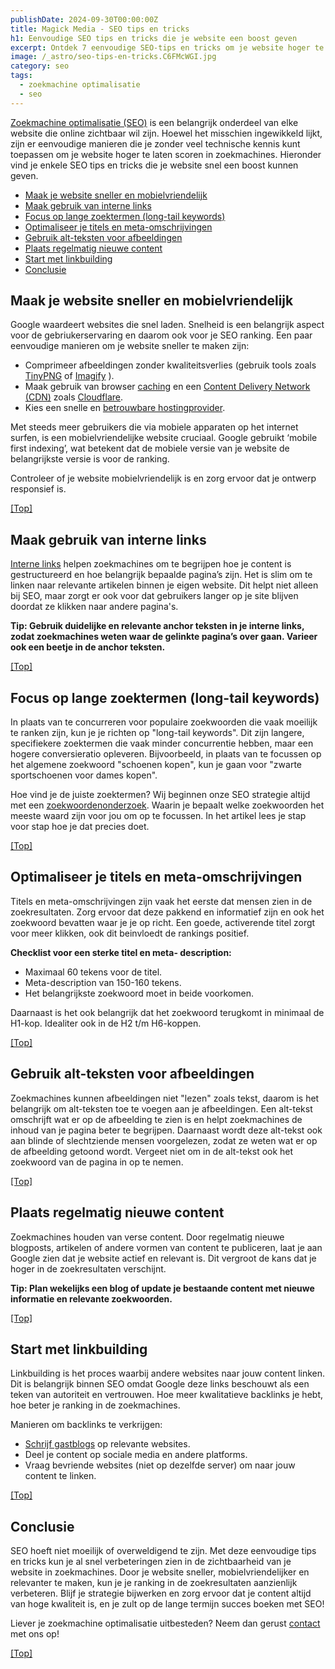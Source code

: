 ```yaml
---
publishDate: 2024-09-30T00:00:00Z
title: Magick Media - SEO tips en tricks
h1: Eenvoudige SEO tips en tricks die je website een boost geven
excerpt: Ontdek 7 eenvoudige SEO-tips en tricks om je website hoger te laten scoren in zoekmachines en meer bezoekers te trekken. Start vandaag met optimaliseren!
image: /_astro/seo-tips-en-tricks.C6FMcWGI.jpg
category: seo
tags:
  - zoekmachine optimalisatie
  - seo
---
```

<a href="/zoekmachine-optimalisatie-seo/">Zoekmachine optimalisatie (SEO)</a> is een belangrijk onderdeel van elke website die online zichtbaar wil zijn. Hoewel het misschien ingewikkeld lijkt, zijn er eenvoudige manieren die je zonder veel technische kennis kunt toepassen om je website hoger te laten scoren in zoekmachines. Hieronder vind je enkele SEO tips en tricks die je website snel een boost kunnen geven.

- [Maak je website sneller en mobielvriendelijk](#maak-je-website-sneller-en-mobielvriendelijk)
- [Maak gebruik van interne links](#maak-gebruik-van-interne-links)
- [Focus op lange zoektermen (long-tail keywords)](#focus-op-lange-zoektermen-long-tail-keywords)
- [Optimaliseer je titels en meta-omschrijvingen](#optimaliseer-je-titels-en-meta-omschrijvingen)
- [Gebruik alt-teksten voor afbeeldingen](#gebruik-alt-teksten-voor-afbeeldingen)
- [Plaats regelmatig nieuwe content](#plaats-regelmatig-nieuwe-content)
- [Start met linkbuilding](#start-met-linkbuilding)
- [Conclusie](#conclusie)

## Maak je website sneller en mobielvriendelijk
Google waardeert websites die snel laden. Snelheid is een belangrijk aspect voor de gebriukerservaring en daarom ook voor je SEO ranking. Een paar eenvoudige manieren om je website sneller te maken zijn:
<ul>
  <li>Comprimeer afbeeldingen zonder kwaliteitsverlies (gebruik tools zoals <a href="https://tinypng.com/" target="_blank" rel="noopener">TinyPNG</a>  of <a href="https://imagify.io/" target="_blank" rel="noopener">Imagify</a> ).</li>
  <li>Maak gebruik van browser <a href="/wat-is-caching/">caching</a> en een <a href="/hoe-een-cdn-website-sneller-maakt/">Content Delivery Network (CDN)</a> zoals <a href="/cdn-met-cloudflair-binnen-cpanel/">Cloudflare</a>.</li>
  <li>Kies een snelle en <a href="/hosting-en-beheer/">betrouwbare hostingprovider</a>.</li>
</ul>

Met steeds meer gebruikers die via mobiele apparaten op het internet surfen, is een mobielvriendelijke website cruciaal. Google gebruikt ‘mobile first indexing’, wat betekent dat de mobiele versie van je website de belangrijkste versie is voor de ranking.

Controleer of je website mobielvriendelijk is en zorg ervoor dat je ontwerp responsief is.

[[Top]](#top)

## Maak gebruik van interne links
<a href="/belang-van-interne-link-structuur-voor-je-seo/">Interne links</a> helpen zoekmachines om te begrijpen hoe je content is gestructureerd en hoe belangrijk bepaalde pagina’s zijn. Het is slim om te linken naar relevante artikelen binnen je eigen website. Dit helpt niet alleen bij SEO, maar zorgt er ook voor dat gebruikers langer op je site blijven doordat ze klikken naar andere pagina's.

<b>Tip: Gebruik duidelijke en relevante anchor teksten in je interne links, zodat zoekmachines weten waar de gelinkte pagina’s over gaan. Varieer ook een beetje in de anchor teksten.</b>

[[Top]](#top)

## Focus op lange zoektermen (long-tail keywords)
In plaats van te concurreren voor populaire zoekwoorden die vaak moeilijk te ranken zijn, kun je je richten op "long-tail keywords". Dit zijn langere, specifiekere zoektermen die vaak minder concurrentie hebben, maar een hogere conversieratio opleveren. Bijvoorbeeld, in plaats van te focussen op het algemene zoekwoord "schoenen kopen", kun je gaan voor "zwarte sportschoenen voor dames kopen".

Hoe vind je de juiste zoektermen? Wij beginnen onze SEO strategie altijd met een <a href="/zoekwoorden-analyseren-en-hogerop-in-google/">zoekwoordenonderzoek</a>. Waarin je bepaalt welke zoekwoorden het meeste waard zijn voor jou om op te focussen. In het artikel lees je stap voor stap hoe je dat precies doet.

[[Top]](#top)

## Optimaliseer je titels en meta-omschrijvingen
Titels en meta-omschrijvingen zijn vaak het eerste dat mensen zien in de zoekresultaten. Zorg ervoor dat deze pakkend en informatief zijn en ook het zoekwoord bevatten waar je je op richt. Een goede, activerende titel zorgt voor meer klikken, ook dit beinvloedt de rankings positief.

<b>Checklist voor een sterke titel en meta- description:</b>
<ul>
  <li>Maximaal 60 tekens voor de titel.</li>
  <li>Meta-description van 150-160 tekens.</li>
  <li>Het belangrijkste zoekwoord moet in beide voorkomen.</li>
</ul>

Daarnaast is het ook belangrijk dat het zoekwoord terugkomt in minimaal de H1-kop. Idealiter ook in de H2 t/m H6-koppen.

[[Top]](#top)

## Gebruik alt-teksten voor afbeeldingen
Zoekmachines kunnen afbeeldingen niet "lezen" zoals tekst, daarom is het belangrijk om alt-teksten toe te voegen aan je afbeeldingen. Een alt-tekst omschrijft wat er op de afbeelding te zien is en helpt zoekmachines de inhoud van je pagina beter te begrijpen. Daarnaast wordt deze alt-tekst ook aan blinde of slechtziende mensen voorgelezen, zodat ze weten wat er op de afbeelding getoond wordt. Vergeet niet om in de alt-tekst ook het zoekwoord van de pagina in op te nemen.

[[Top]](#top)

## Plaats regelmatig nieuwe content
Zoekmachines houden van verse content. Door regelmatig nieuwe blogposts, artikelen of andere vormen van content te publiceren, laat je aan Google zien dat je website actief en relevant is. Dit vergroot de kans dat je hoger in de zoekresultaten verschijnt.

<b>Tip: Plan wekelijks een blog of update je bestaande content met nieuwe informatie en relevante zoekwoorden.</b>

[[Top]](#top)

## Start met linkbuilding
Linkbuilding is het proces waarbij andere websites naar jouw content linken. Dit is belangrijk binnen SEO omdat Google deze links beschouwt als een teken van autoriteit en vertrouwen. Hoe meer kwalitatieve backlinks je hebt, hoe beter je ranking in de zoekmachines.

Manieren om backlinks te verkrijgen:
<ul>
  <li><a href="/gastbloggen-linkbuilding-seo-strategie/">Schrijf gastblogs</a> op relevante websites.</li>
  <li>Deel je content op sociale media en andere platforms.</li>
  <li>Vraag bevriende websites (niet op dezelfde server) om naar jouw content te linken.</li>
</ul>

[[Top]](#top)

## Conclusie
SEO hoeft niet moeilijk of overweldigend te zijn. Met deze eenvoudige tips en tricks kun je al snel verbeteringen zien in de zichtbaarheid van je website in zoekmachines. Door je website sneller, mobielvriendelijker en relevanter te maken, kun je je ranking in de zoekresultaten aanzienlijk verbeteren. Blijf je strategie bijwerken en zorg ervoor dat je content altijd van hoge kwaliteit is, en je zult op de lange termijn succes boeken met SEO!

Liever je zoekmachine optimalisatie uitbesteden? Neem dan gerust <a href="/contact/">contact</a> met ons op!

[[Top]](#top)
